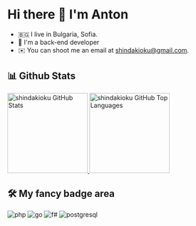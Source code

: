 # Hi there 👋 I'm Anton

- 🇧🇬 I live in Bulgaria, Sofia.
- 🐘 I'm a back-end developer
- ✉️ You can shoot me an email at [shindakioku@gmail.com](mailto:shindakioku@gmail.com).

## 📊 Github Stats
<a href="https://github.com/shindakioku">
  <img height="180em" src="https://github-readme-stats-sigma-five.vercel.app/api?username=shindakioku&show_icons=true&theme=dark&count_private=true" alt="shindakioku GitHub Stats" />
  <img height="180em" src="https://github-readme-stats-sigma-five.vercel.app/api/top-langs/?username=shindakioku&theme=dark&layout=compact" 
    alt="shindakioku GitHub Top Languages" />
</a>


## 🛠 My fancy badge area

![php](https://img.shields.io/badge/PHP-777BB4?style=for-the-badge&logo=php&logoColor=white)
![go](https://img.shields.io/badge/Go-00ADD8?style=for-the-badge&logo=go&logoColor=white)
![f#](https://img.shields.io/badge/F%23-20232A?style=for-the-badge&logoColor=white)
![postgresql](https://img.shields.io/badge/PostgreSQL-316192?style=for-the-badge&logo=postgresql&logoColor=white)
